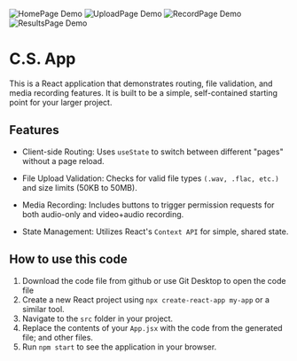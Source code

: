 ![HomePage Demo](/assets/images/HomePage_CS-React-App.png)
![UploadPage Demo](/assets/images/UploadPage_CS-React-App.png)
![RecordPage Demo](/assets/images/RecordPage_CS-React-App.png)
![ResultsPage Demo](/assets/images/ResultsPage_CS-React-App.png)

# C.S. App
This is a React application that demonstrates routing, file validation, and media recording features. It is built to be a simple, self-contained starting point for your larger project.

## Features
* Client-side Routing: Uses `useState` to switch between different "pages" without a page reload.

* File Upload Validation: Checks for valid file types `(.wav, .flac, etc.)` and size limits (50KB to 50MB).

* Media Recording: Includes buttons to trigger permission requests for both audio-only and video+audio recording.

* State Management: Utilizes React's `Context API` for simple, shared state.



## How to use this code
1.  Download the code file from github or use Git Desktop to open the code file
2.  Create a new React project using `npx create-react-app my-app` or a similar tool.
3.  Navigate to the `src` folder in your project.
4.  Replace the contents of your `App.jsx` with the code from the generated file; and other files.
5.  Run `npm start` to see the application in your browser.
